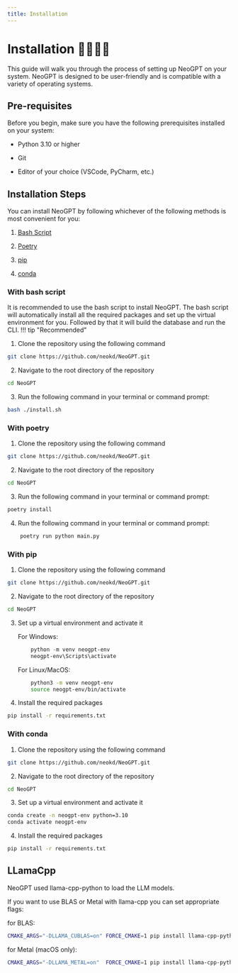 ```yaml
---
title: Installation
---
```


# __Installation__ 🧑‍💻👩‍💻

This guide will walk you through the process of setting up NeoGPT on your system. NeoGPT is designed to be user-friendly and is compatible with a variety of operating systems.



## __Pre-requisites__
Before you begin, make sure you have the following prerequisites installed on your system:

- Python 3.10 or higher

- Git

- Editor of your choice (VSCode, PyCharm, etc.)

## Installation Steps

You can install NeoGPT by following whichever of the following methods is most convenient for you:

1. [Bash Script](#with-bash-script)

2. [Poetry](#with-poetry)

3. [pip](#with-pip)

4. [conda](#with-conda)

### With bash script

It is recommended to use the bash script to install NeoGPT. The bash script will automatically install all the required packages and set up the virtual environment for you. Followed by that it will build the database and run the CLI.
!!! tip "Recommended"

1. Clone the repository using the following command
```bash title="Terminal"
git clone https://github.com/neokd/NeoGPT.git
```

2. Navigate to the root directory of the repository
```bash title="Terminal"
cd NeoGPT
```

3. Run the following command in your terminal or command prompt:
```bash title="Terminal"
bash ./install.sh
```

### With poetry 

1. Clone the repository using the following command
```bash title="Terminal"
git clone https://github.com/neokd/NeoGPT.git
```

2. Navigate to the root directory of the repository
```bash title="Terminal"
cd NeoGPT
```

3. Run the following command in your terminal or command prompt:
```bash title="Terminal"
poetry install
```

4. Run the following command in your terminal or command prompt:
```bash title="Terminal"
    poetry run python main.py
```


### With pip

1. Clone the repository using the following command
```bash title="Terminal"
git clone https://github.com/neokd/NeoGPT.git
```

2. Navigate to the root directory of the repository
```bash title="Terminal"
cd NeoGPT
```

3. Set up a virtual environment and activate it

    For Windows:
    ```powershell title="Terminal"
        python -m venv neogpt-env
        neogpt-env\Scripts\activate
    ```
    For Linux/MacOS:

    ```bash title="Terminal"
        python3 -m venv neogpt-env
        source neogpt-env/bin/activate
    ```

4. Install the required packages
```bash title="Terminal"
pip install -r requirements.txt
```

### With conda

1. Clone the repository using the following command
```bash title="Terminal"
git clone https://github.com/neokd/NeoGPT.git
```

2. Navigate to the root directory of the repository
```bash title="Terminal"
cd NeoGPT
```

3. Set up a virtual environment and activate it
```bash title="Terminal"
conda create -n neogpt-env python=3.10
conda activate neogpt-env
```

4. Install the required packages
```bash title="Terminal"
pip install -r requirements.txt
```


## LLamaCpp

NeoGPT used llama-cpp-python to load the LLM models.

If you want to use BLAS or Metal with llama-cpp you can set appropriate flags:

for BLAS:

```bash title="Terminal"
CMAKE_ARGS="-DLLAMA_CUBLAS=on" FORCE_CMAKE=1 pip install llama-cpp-python==0.2.11
```

for Metal (macOS only):

```bash title="Terminal"
CMAKE_ARGS="-DLLAMA_METAL=on"  FORCE_CMAKE=1 pip install llama-cpp-python==0.2.11 --no-cache-dir
```
